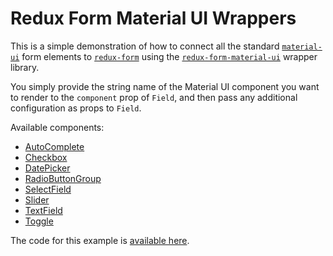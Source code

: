 # Redux Form Material UI Wrappers

This is a simple demonstration of how to connect all the standard
[`material-ui`](https://github.com/callemall/material-ui) form elements to 
[`redux-form`](https://github.com/erikras/redux-form) using the
[`redux-form-material-ui`](https://github.com/erikras/redux-form-material-ui) wrapper library.

You simply provide the string name of the Material UI component you want to render to the 
`component` prop of `Field`, and then pass any additional configuration as props to `Field`.

Available components:

* [AutoComplete](http://www.material-ui.com/#/components/auto-complete)
* [Checkbox](http://www.material-ui.com/#/components/checkbox)
* [DatePicker](http://www.material-ui.com/#/components/date-picker)
* [RadioButtonGroup](http://www.material-ui.com/#/components/radio-button)
* [SelectField](http://www.material-ui.com/#/components/select-field)
* [Slider](http://www.material-ui.com/#/components/slider)
* [TextField](http://www.material-ui.com/#/components/text-field)
* [Toggle](http://www.material-ui.com/#/components/toggle)

The code for this example is
[available here](https://github.com/erikras/redux-form-material-ui/tree/master/example).
